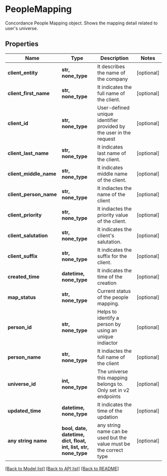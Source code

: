 # PeopleMapping

Concordance People Mapping object. Shows the mapping detail related to user's universe. 

## Properties
Name | Type | Description | Notes
------------ | ------------- | ------------- | -------------
**client_entity** | **str, none_type** | It describes the name of the company | [optional] 
**client_first_name** | **str, none_type** | It indicates the full name of the client. | [optional] 
**client_id** | **str, none_type** | User-defined unique identifier provided by the user in the request | [optional] 
**client_last_name** | **str, none_type** | It indicates last name of the client. | [optional] 
**client_middle_name** | **str, none_type** | It indicates middle name of the client. | [optional] 
**client_person_name** | **str, none_type** | It indiactes the name of the client | [optional] 
**client_priority** | **str, none_type** | It indiactes the priority value of the client. | [optional] 
**client_salutation** | **str, none_type** | It indicates the client&#39;s salutation. | [optional] 
**client_suffix** | **str, none_type** | It indicates the suffix for the client. | [optional] 
**created_time** | **datetime, none_type** | It indicates the time of the creation | [optional] 
**map_status** | **str, none_type** | Current status of the people mapping. | [optional] 
**person_id** | **str, none_type** | Helps to identify a person by using an unique indiactor  | [optional] 
**person_name** | **str, none_type** | It indiactes the full name of the client | [optional] 
**universe_id** | **int, none_type** | The universe this mapping belongs to. Only set in v2 endpoints  | [optional] 
**updated_time** | **datetime, none_type** | It indicates the time of the updation | [optional] 
**any string name** | **bool, date, datetime, dict, float, int, list, str, none_type** | any string name can be used but the value must be the correct type | [optional]

[[Back to Model list]](../README.md#documentation-for-models) [[Back to API list]](../README.md#documentation-for-api-endpoints) [[Back to README]](../README.md)


